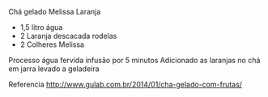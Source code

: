 Chá gelado Melissa Laranja

- 1,5 litro água
- 2 Laranja descacada rodelas
- 2 Colheres Melissa

Processo
água fervida
infusão por 5 minutos
Adicionado as laranjas no chá em jarra
levado a geladeira


Referencia
http://www.gulab.com.br/2014/01/cha-gelado-com-frutas/
